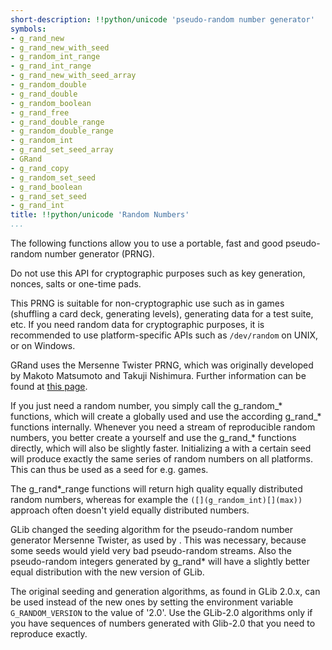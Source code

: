 ```yaml
---
short-description: !!python/unicode 'pseudo-random number generator'
symbols:
- g_rand_new
- g_rand_new_with_seed
- g_random_int_range
- g_rand_int_range
- g_rand_new_with_seed_array
- g_random_double
- g_rand_double
- g_random_boolean
- g_rand_free
- g_rand_double_range
- g_random_double_range
- g_random_int
- g_rand_set_seed_array
- GRand
- g_rand_copy
- g_random_set_seed
- g_rand_boolean
- g_rand_set_seed
- g_rand_int
title: !!python/unicode 'Random Numbers'
...
```


The following functions allow you to use a portable, fast and good
pseudo-random number generator (PRNG).

Do not use this API for cryptographic purposes such as key
generation, nonces, salts or one-time pads.

This PRNG is suitable for non-cryptographic use such as in games
(shuffling a card deck, generating levels), generating data for
a test suite, etc. If you need random data for cryptographic
purposes, it is recommended to use platform-specific APIs such
as `/dev/random` on UNIX, or [](CryptGenRandom) on Windows.

GRand uses the Mersenne Twister PRNG, which was originally
developed by Makoto Matsumoto and Takuji Nishimura. Further
information can be found at
[this page](http://www.math.sci.hiroshima-u.ac.jp/~m-mat/MT/emt.html).

If you just need a random number, you simply call the g_random_*
functions, which will create a globally used [](GRand) and use the
according g_rand_* functions internally. Whenever you need a
stream of reproducible random numbers, you better create a
[](GRand) yourself and use the g_rand_* functions directly, which
will also be slightly faster. Initializing a [](GRand) with a
certain seed will produce exactly the same series of random
numbers on all platforms. This can thus be used as a seed for
e.g. games.

The g_rand*_range functions will return high quality equally
distributed random numbers, whereas for example the
`([](g_random_int)[](max))` approach often
doesn't yield equally distributed numbers.

GLib changed the seeding algorithm for the pseudo-random number
generator Mersenne Twister, as used by [](GRand). This was necessary,
because some seeds would yield very bad pseudo-random streams.
Also the pseudo-random integers generated by g_rand*[](_int_range)
will have a slightly better equal distribution with the new
version of GLib.

The original seeding and generation algorithms, as found in
GLib 2.0.x, can be used instead of the new ones by setting the
environment variable `G_RANDOM_VERSION` to the value of '2.0'.
Use the GLib-2.0 algorithms only if you have sequences of numbers
generated with Glib-2.0 that you need to reproduce exactly.
